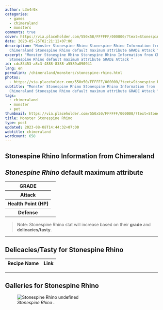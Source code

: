 ```yaml
---
author: L3n4r0x
categories:
  - games
  - chimeraland
  - monsters
comments: true
cover: https://via.placeholder.com/550x50/FFFFFF/000000/?text=Stonespine Rhino
date: 2023-05-25T02:21:12+07:00
description: "Monster Stonespine Rhino Stonespine Rhino Information from
  Chimeraland Stonespine Rhino default maximum attribute GRADE Attack "
excerpt: "Monster Stonespine Rhino Stonespine Rhino Information from Chimeraland
  Stonespine Rhino default maximum attribute GRADE Attack "
id: cdc83453-a8c3-4888-8388-a5589a890941
lang: en
permalink: /chimeraland/monsters/stonespine-rhino.html
photos:
  - https://via.placeholder.com/550x50/FFFFFF/000000/?text=Stonespine Rhino
subtitle: "Monster Stonespine Rhino Stonespine Rhino Information from
  Chimeraland Stonespine Rhino default maximum attribute GRADE Attack "
tags:
  - chimeraland
  - monster
  - pet
thumbnail: https://via.placeholder.com/550x50/FFFFFF/000000/?text=Stonespine Rhino
title: Monster Stonespine Rhino
type: post
updated: 2023-08-08T14:44:32+07:00
webtitle: chimeraland
wordcount: 658
---
```


<link
  rel="stylesheet"
  href="https://rawcdn.githack.com/dimaslanjaka/Web-Manajemen/870a349/css/bootstrap-5-3-0-alpha3-wrapper.css"
/>
<section id="bootstrap-wrapper">
  <div data-bs-theme="dark">
    <h2>Stonespine Rhino Information from Chimeraland</h2>
    <h2 id="attribute"><i>Stonespine Rhino</i> default maximum attribute</h2>
    <div class="row">
      <div class="col mb-2">
        <div class="card">
          <div class="card-body">
            <table>
              <tr>
                <th>GRADE</th>
                <td><br /></td>
              </tr>
              <tr>
                <th>Attack</th>
                <td></td>
              </tr>
              <tr>
                <th>Health Point (HP)</th>
                <td></td>
              </tr>
              <tr>
                <th>Defense</th>
                <td></td>
              </tr>
            </table>
          </div>
        </div>
      </div>
    </div>
    <blockquote class="bd-callout bd-callout-warning">
      Note: Stonespine Rhino stat will increase based on their <b>grade</b> and
      <b>delicacies/tasty</b>.
    </blockquote>
    <hr />
    <h2 id="delicacies">Delicacies/Tasty for Stonespine Rhino</h2>
    <div class="card">
      <div class="card-body">
        <div class="table-responsive">
          <table class="table table-striped">
            <thead>
              <tr>
                <th>Recipe Name</th>
                <th>Link</th>
              </tr>
            </thead>
            <tbody></tbody>
          </table>
        </div>
      </div>
    </div>
    <hr />
    <div id="gallery">
      <h2>Galleries for Stonespine Rhino</h2>
      <div class="row">
        <div class="col-lg-6 col-12">
          <figure>
            <img
              src="https://www.webmanajemen.com/undefined"
              alt="Stonespine Rhino undefined"
            />
            <figcaption style="word-wrap: break-word">
              <i>Stonespine Rhino</i> .
            </figcaption>
          </figure>
        </div>
      </div>
    </div>
  </div>
</section>